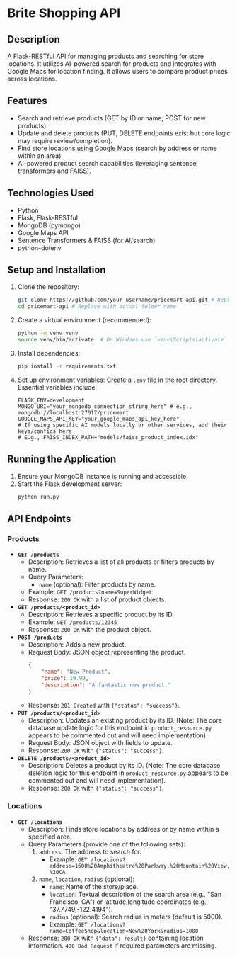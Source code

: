 # Brite Shopping API

## Description
A Flask-RESTful API for managing products and searching for store locations. It utilizes AI-powered search for products and integrates with Google Maps for location finding. It allows users to compare product prices across locations. 

## Features
*   Search and retrieve products (GET by ID or name, POST for new products).
*   Update and delete products (PUT, DELETE endpoints exist but core logic may require review/completion).
*   Find store locations using Google Maps (search by address or name within an area).
*   AI-powered product search capabilities (leveraging sentence transformers and FAISS).

## Technologies Used
*   Python
*   Flask, Flask-RESTful
*   MongoDB (pymongo)
*   Google Maps API
*   Sentence Transformers & FAISS (for AI/search)
*   python-dotenv

## Setup and Installation
1.  Clone the repository:
    ```bash
    git clone https://github.com/your-username/pricemart-api.git # Replace with actual URL
    cd pricemart-api # Replace with actual folder name
    ```
2.  Create a virtual environment (recommended):
    ```bash
    python -m venv venv
    source venv/bin/activate  # On Windows use `venv\Scripts\activate`
    ```
3.  Install dependencies:
    ```bash
    pip install -r requirements.txt
    ```
4.  Set up environment variables:
    Create a `.env` file in the root directory. Essential variables include:
    ```env
    FLASK_ENV=development
    MONGO_URI="your_mongodb_connection_string_here" # e.g., mongodb://localhost:27017/pricemart
    GOOGLE_MAPS_API_KEY="your_google_maps_api_key_here"
    # If using specific AI models locally or other services, add their keys/configs here
    # E.g., FAISS_INDEX_PATH="models/faiss_product_index.idx"
    ```

## Running the Application
1.  Ensure your MongoDB instance is running and accessible.
2.  Start the Flask development server:
    ```bash
    python run.py
    ```

## API Endpoints

### Products
*   **`GET /products`**
    *   Description: Retrieves a list of all products or filters products by name.
    *   Query Parameters:
        *   `name` (optional): Filter products by name.
    *   Example: `GET /products?name=SuperWidget`
    *   Response: `200 OK` with a list of product objects.
*   **`GET /products/<product_id>`**
    *   Description: Retrieves a specific product by its ID.
    *   Example: `GET /products/12345`
    *   Response: `200 OK` with the product object.
*   **`POST /products`**
    *   Description: Adds a new product.
    *   Request Body: JSON object representing the product.
        ```json
        {
            "name": "New Product",
            "price": 19.99,
            "description": "A fantastic new product."
        }
        ```
    *   Response: `201 Created` with `{"status": "success"}`.
*   **`PUT /products/<product_id>`**
    *   Description: Updates an existing product by its ID. (Note: The core database update logic for this endpoint in `product_resource.py` appears to be commented out and will need implementation).
    *   Request Body: JSON object with fields to update.
    *   Response: `200 OK` with `{"status": "success"}`.
*   **`DELETE /products/<product_id>`**
    *   Description: Deletes a product by its ID. (Note: The core database deletion logic for this endpoint in `product_resource.py` appears to be commented out and will need implementation).
    *   Response: `200 OK` with `{"status": "success"}`.

### Locations
*   **`GET /locations`**
    *   Description: Finds store locations by address or by name within a specified area.
    *   Query Parameters (provide one of the following sets):
        1.  `address`: The address to search for.
            *   Example: `GET /locations?address=1600%20Amphitheatre%20Parkway,%20Mountain%20View,%20CA`
        2.  `name`, `location`, `radius` (optional):
            *   `name`: Name of the store/place.
            *   `location`: Textual description of the search area (e.g., "San Francisco, CA") or latitude,longitude coordinates (e.g., "37.7749,-122.4194").
            *   `radius` (optional): Search radius in meters (default is 5000).
            *   Example: `GET /locations?name=CoffeeShop&location=New%20York&radius=1000`
    *   Response: `200 OK` with `{"data": result}` containing location information. `400 Bad Request` if required parameters are missing.

